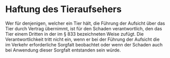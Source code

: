 # Haftung des Tieraufsehers

Wer für denjenigen, welcher ein Tier hält, die Führung der Aufsicht über das Tier durch Vertrag übernimmt, ist für den Schaden verantwortlich, den das Tier einem Dritten in der im § 833 bezeichneten Weise zufügt. Die Verantwortlichkeit tritt nicht ein, wenn er bei der Führung der Aufsicht die im Verkehr erforderliche Sorgfalt beobachtet oder wenn der Schaden auch bei Anwendung dieser Sorgfalt entstanden sein würde.
